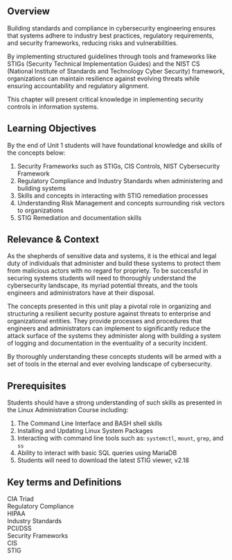 ## Overview

Building standards and compliance in cybersecurity engineering ensures that
systems adhere to industry best practices, regulatory requirements, and
security frameworks, reducing risks and vulnerabilities.

By implementing structured guidelines through tools and frameworks like STIGs
(Security Technical Implementation Guides) and the NIST CS (National Institute
of Standards and Technology Cyber Security) framework, organizations can maintain
resilience against evolving threats while ensuring accountability and regulatory alignment.

This chapter will present critical knowledge in implementing security controls in
information systems.

## Learning Objectives

By the end of Unit 1 students will have foundational knowledge and skills of
the concepts below:

1. Security Frameworks such as STIGs, CIS Controls, NIST Cybersecurity Framework
2. Regulatory Compliance and Industry Standards when administering and building systems
3. Skills and concepts in interacting with STIG remediation processes
4. Understanding Risk Management and concepts surrounding risk vectors to organizations
5. STIG Remediation and documentation skills

## Relevance & Context

As the shepherds of sensitive data and systems, it is the ethical and legal duty of individuals
that administer and build these systems to protect them from malicious actors with no regard for
propriety. To be successful in securing systems students will need to thoroughly understand the
cybersecurity landscape, its myriad potential threats, and the tools engineers and administrators
have at their disposal.

The concepts presented in this unit play a pivotal role in organizing and structuring a resilient security
posture against threats to enterprise and organizational entities. They provide processes and procedures
that engineers and administrators can implement to significantly reduce the attack surface of the systems
they administer along with building a system of logging and documentation in the eventuality of a security
incident.

By thoroughly understanding these concepts students will be armed with a set of tools in the eternal and
ever evolving landscape of cybersecurity.

## Prerequisites

Students should have a strong understanding of such skills as presented
in the Linux Administration Course including:

1. The Command Line Interface and BASH shell skills
2. Installing and Updating Linux System Packages
3. Interacting with command line tools such as: `systemctl`, `mount`, `grep`, and `ss`
4. Ability to interact with basic SQL queries using MariaDB
5. Students will need to download the latest STIG viewer, v2.18

## Key terms and Definitions

CIA Triad  
Regulatory Compliance  
HIPAA  
Industry Standards  
PCI/DSS  
Security Frameworks  
CIS  
STIG
